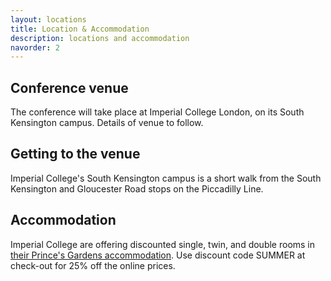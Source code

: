 ```yaml
---
layout: locations
title: Location & Accommodation
description: locations and accommodation
navorder: 2
---
```


## Conference venue

The conference will take place at Imperial College London, on its South Kensington campus. Details of venue to follow.


## Getting to the venue
Imperial College's South Kensington campus is a short walk from the South Kensington and Gloucester Road stops on the Piccadilly Line.


## Accommodation
Imperial College are offering discounted single, twin, and double rooms in [their Prince's Gardens accommodation](https://www.imperial.ac.uk/visit/summer-accommodation/). Use discount code SUMMER at check-out for 25% off the online prices.  

